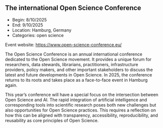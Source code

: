 ## The international Open Science Conference

- Begin: 8/10/2025
- End: 9/10/2025
- Location: Hamburg, Germany
- Categories: open science

Event website: https://www.open-science-conference.eu/

The Open Science Conference is an annual international conference dedicated to the Open Science movement. It provides a
unique forum for researchers, data stewards, librarians, practitioners, infrastructure providers, policy makers, and
other important stakeholders to discuss the latest and future developments in Open Science. In 2025, the conference
returns to its roots and takes place as a face-to-face event in Hamburg again.

This year’s conference will have a special focus on the intersection between Open Science and AI. The rapid integration
of artificial intelligence and corresponding tools into scientific research poses both new challenges but also
opportunities for Open Science practices. This requires a reflection on how this can be aligned with transparency,
accessibility, reproducibility, and reusability as core principles of Open Science.
